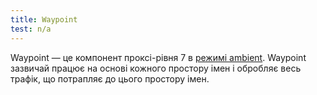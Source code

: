 ```yaml
---
title: Waypoint
test: n/a
---
```


Waypoint — це компонент проксі-рівня 7 в [режимі ambient](/docs/reference/glossary/#ambient). Waypoint зазвичай працює на основі кожного простору імен і обробляє весь трафік, що потрапляє до цього простору імен.
